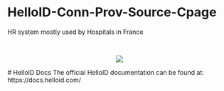 # HelloID-Conn-Prov-Source-Cpage
HR system mostly used by Hospitals in France

<br />
<p align="center"> 
  <img src="https://www.cpage.fr/app/uploads/2022/07/logo.svg">
</p>
# HelloID Docs
The official HelloID documentation can be found at: https://docs.helloid.com/


